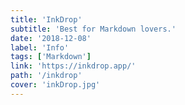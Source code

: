 ```yaml
---
title: 'InkDrop'
subtitle: 'Best for Markdown lovers.'
date: '2018-12-08'
label: 'Info'
tags: ['Markdown']
link: 'https://inkdrop.app/'
path: '/inkdrop'
cover: 'inkDrop.jpg'
---
```

